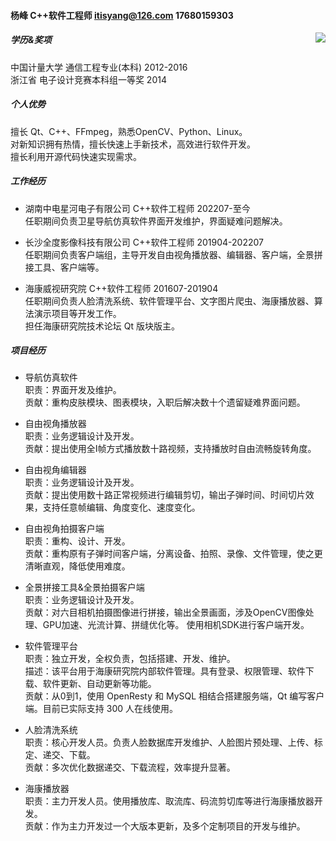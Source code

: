 #### 杨峰 C++软件工程师 itisyang@126.com 17680159303  

<img src='https://gitee.com/itisyang/images/raw/master/photo_m1.jpg' align='right'>


##### 学历&奖项  
中国计量大学 通信工程专业(本科) 2012-2016  
浙江省 电子设计竞赛本科组一等奖 2014  

  
##### 个人优势  
擅长 Qt、C++、FFmpeg，熟悉OpenCV、Python、Linux。  
对新知识拥有热情，擅长快速上手新技术，高效进行软件开发。  
擅长利用开源代码快速实现需求。    

  
##### 工作经历
- 湖南中电星河电子有限公司  C++软件工程师 202207-至今  
任职期间负责卫星导航仿真软件界面开发维护，界面疑难问题解决。


- 长沙全度影像科技有限公司 C++软件工程师 201904-202207  
任职期间负责客户端组，主导开发自由视角播放器、编辑器、客户端，全景拼接工具、客户端等。  

- 海康威视研究院 C++软件工程师 201607-201904  
任职期间负责人脸清洗系统、软件管理平台、文字图片爬虫、海康播放器、算法演示项目等开发工作。  
担任海康研究院技术论坛 Qt 版块版主。  

##### 项目经历  
- 导航仿真软件  
职责：界面开发及维护。  
贡献：重构皮肤模块、图表模块，入职后解决数十个遗留疑难界面问题。  

- 自由视角播放器  
职责：业务逻辑设计及开发。  
贡献：提出使用全I帧方式播放数十路视频，支持播放时自由流畅旋转角度。 

- 自由视角编辑器  
职责：业务逻辑设计及开发。  
贡献：提出使用数十路正常视频进行编辑剪切，输出子弹时间、时间切片效果，支持任意帧编辑、角度变化、速度变化。 

- 自由视角拍摄客户端  
职责：重构、设计、开发。  
贡献：重构原有子弹时间客户端，分离设备、拍照、录像、文件管理，使之更清晰直观，降低使用难度。

- 全景拼接工具&全景拍摄客户端  
职责：业务逻辑设计及开发。  
贡献：对六目相机拍摄图像进行拼接，输出全景画面，涉及OpenCV图像处理、GPU加速、光流计算、拼缝优化等。
使用相机SDK进行客户端开发。

- 软件管理平台  
职责：独立开发，全权负责，包括搭建、开发、维护。  
描述：该平台用于海康研究院内部软件管理。具有登录、权限管理、软件下载、软件更新、自动更新等功能。  
贡献：从0到1，使用 OpenResty 和 MySQL 相结合搭建服务端，Qt 编写客户端。目前已实际支持 300 人在线使用。  

- 人脸清洗系统  
职责：核心开发人员。负责人脸数据库开发维护、人脸图片预处理、上传、标定、递交、下载。  
贡献：多次优化数据递交、下载流程，效率提升显著。

- 海康播放器  
职责：主力开发人员。使用播放库、取流库、码流剪切库等进行海康播放器开发。  
贡献：作为主力开发过一个大版本更新，及多个定制项目的开发与维护。
